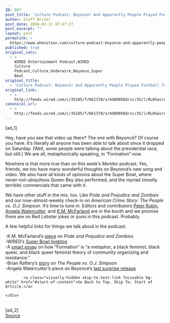 ```yaml
---
ID: 887
post_title: 'Culture Podcast: Beyoncé! And Apparently People Played Football Too'
author: Staff Writer
post_date: 2016-02-11 07:47:27
post_excerpt: ""
layout: post
permalink: >
  https://www.whenitson.com/culture-podcast-beyonce-and-apparently-people-played-football-too/
published: true
original_cats:
  - >
    WIRED Entertainment Podcast,WIRED
    Culture
    Podcast,Culture,Underwire,Beyonce,Super
    Bowl
original_title:
  - 'Culture Podcast: Beyoncé! And Apparently People Played Football Too'
original_link:
  - >
    http://feeds.wired.com/c/35185/f/661370/s/4d80058d/sc/35/l/0L0Swired0N0C20A160C0A20Cculture0Epodcast0E360C/story01.htm
canonical_url:
  - >
    http://feeds.wired.com/c/35185/f/661370/s/4d80058d/sc/35/l/0L0Swired0N0C20A160C0A20Cculture0Epodcast0E360C/story01.htm
---
```

 [ad_1]
<br><div id="start-of-content"><article class="content link-underline relative body-copy" data-js="content" itemprop="articleBody" readability="52.961636828645"><p>Hey, have you see that video up there? The one with Beyoncé? Of course you have. It’s literally all anyone has been able to talk about since it dropped on Saturday. (Well, some people were talking about the presidential race, but still.) We are all, metaphorically speaking, in “Formation” now. </p>



<p>Nowhere is that more true than on this week’s <em>Monitor</em> podcast. Yes, friends, we too have many wonderful thoughts on Beyoncé’s new song and video. We also have all kinds of opinions about the Super Bowl, where never-not-ubiquitous Queen Bey also performed, and the myriad (mostly terrible) commercials that came with it. </p>
<p>We have other stuff in the mix, too. Like <em>Pride and Prejudice and Zombies</em> and our now-almost-weekly check-in on <em>American Crime Story: The People vs. O.J. Simpson</em>. It’s time to tune in. Editors and contributors <a href="http://www.wired.com/author/peterrubin/" target="_blank">Peter Rubin</a>, <a href="http://www.wired.com/author/awatercutter/" target="_blank">Angela Watercutter</a>, and <a href="http://www.wired.com/author/kevin-mcfarland/" target="_blank">K.M. McFarland</a> are in the booth and we promise there are no Red Lobster jokes or puns in this podcast. Probably.</p>
<p>A few helpful links for things we talk about in the podcast:</p>
<p>-K.M. McFarland’s <a href="http://www.wired.com/2016/02/pride-prejudice-zombies-empowerment/" target="_blank">piece</a> on <em>Pride and Prejudice and Zombies</em><br/>-WIRED’s <a href="http://www.wired.com/2016/02/super-bowl-liveblog/" target="_blank">Super Bowl liveblog</a><br/>-A <a href="http://newsouthnegress.com/southernslayings/" target="_blank">smart essay</a> on how “Formation” is “a metaphor, a black feminist, black queer, and black queer feminist theory of community organizing and resistance.”<br/>-Brian Raftery’s <a href="http://www.wired.com/2016/02/people-vs-oj-simpson/" target="_blank">story</a> on <em>The People vs. O.J. Simpson</em><br/>-Angela Watercutter’s piece on Beyoncé’s <a href="http://www.wired.com/2013/12/beyonce-album-social-media/" target="_blank">last surprise release</a></p>

			<a class="visually-hidden skip-to-text-link focusable bg-white" href="#start-of-content">Go Back to Top. Skip To: Start of Article.</a>

			
</article>

	</div>
<br>[ad_2]
<br><a href="http://feeds.wired.com/c/35185/f/661370/s/4d80058d/sc/35/l/0L0Swired0N0C20A160C0A20Cculture0Epodcast0E360C/story01.htm">Source </a>